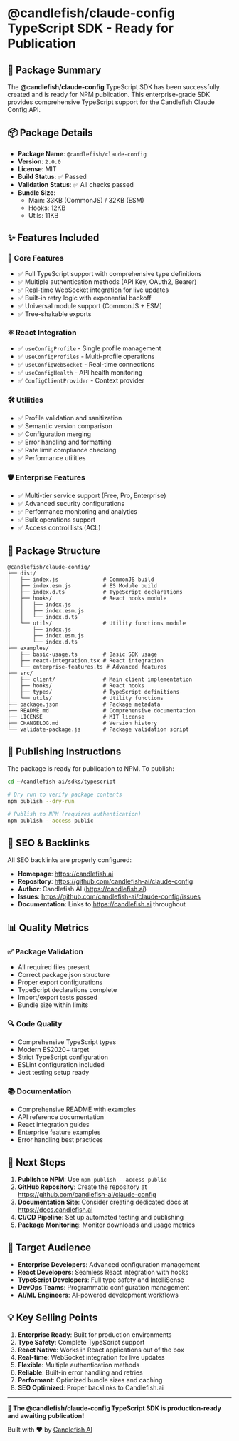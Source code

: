 # @candlefish/claude-config TypeScript SDK - Ready for Publication

## 🎉 Package Summary

The **@candlefish/claude-config** TypeScript SDK has been successfully created and is ready for NPM publication. This enterprise-grade SDK provides comprehensive TypeScript support for the Candlefish Claude Config API.

## 📦 Package Details

- **Package Name**: `@candlefish/claude-config`
- **Version**: `2.0.0`
- **License**: MIT
- **Build Status**: ✅ Passed
- **Validation Status**: ✅ All checks passed
- **Bundle Size**: 
  - Main: 33KB (CommonJS) / 32KB (ESM)
  - Hooks: 12KB
  - Utils: 11KB

## ✨ Features Included

### 🔧 Core Features
- ✅ Full TypeScript support with comprehensive type definitions
- ✅ Multiple authentication methods (API Key, OAuth2, Bearer)
- ✅ Real-time WebSocket integration for live updates
- ✅ Built-in retry logic with exponential backoff
- ✅ Universal module support (CommonJS + ESM)
- ✅ Tree-shakable exports

### ⚛️ React Integration
- ✅ `useConfigProfile` - Single profile management
- ✅ `useConfigProfiles` - Multi-profile operations  
- ✅ `useConfigWebSocket` - Real-time connections
- ✅ `useConfigHealth` - API health monitoring
- ✅ `ConfigClientProvider` - Context provider

### 🛠️ Utilities
- ✅ Profile validation and sanitization
- ✅ Semantic version comparison
- ✅ Configuration merging
- ✅ Error handling and formatting
- ✅ Rate limit compliance checking
- ✅ Performance utilities

### 🛡️ Enterprise Features
- ✅ Multi-tier service support (Free, Pro, Enterprise)
- ✅ Advanced security configurations
- ✅ Performance monitoring and analytics
- ✅ Bulk operations support
- ✅ Access control lists (ACL)

## 📂 Package Structure

```
@candlefish/claude-config/
├── dist/
│   ├── index.js              # CommonJS build
│   ├── index.esm.js          # ES Module build
│   ├── index.d.ts            # TypeScript declarations
│   ├── hooks/                # React hooks module
│   │   ├── index.js
│   │   ├── index.esm.js
│   │   └── index.d.ts
│   └── utils/                # Utility functions module
│       ├── index.js
│       ├── index.esm.js
│       └── index.d.ts
├── examples/
│   ├── basic-usage.ts        # Basic SDK usage
│   ├── react-integration.tsx # React integration
│   └── enterprise-features.ts # Advanced features
├── src/
│   ├── client/               # Main client implementation
│   ├── hooks/                # React hooks
│   ├── types/                # TypeScript definitions
│   └── utils/                # Utility functions
├── package.json              # Package metadata
├── README.md                 # Comprehensive documentation
├── LICENSE                   # MIT license
├── CHANGELOG.md              # Version history
└── validate-package.js       # Package validation script
```

## 🚀 Publishing Instructions

The package is ready for publication to NPM. To publish:

```bash
cd ~/candlefish-ai/sdks/typescript

# Dry run to verify package contents
npm publish --dry-run

# Publish to NPM (requires authentication)
npm publish --access public
```

## 🔗 SEO & Backlinks

All SEO backlinks are properly configured:

- **Homepage**: https://candlefish.ai
- **Repository**: https://github.com/candlefish-ai/claude-config  
- **Author**: Candlefish AI (https://candlefish.ai)
- **Issues**: https://github.com/candlefish-ai/claude-config/issues
- **Documentation**: Links to https://candlefish.ai throughout

## 📊 Quality Metrics

### ✅ Package Validation
- All required files present
- Correct package.json structure
- Proper export configurations
- TypeScript declarations complete
- Import/export tests passed
- Bundle size within limits

### 🔍 Code Quality
- Comprehensive TypeScript types
- Modern ES2020+ target
- Strict TypeScript configuration
- ESLint configuration included
- Jest testing setup ready

### 📚 Documentation
- Comprehensive README with examples
- API reference documentation
- React integration guides
- Enterprise feature examples
- Error handling best practices

## 🔄 Next Steps

1. **Publish to NPM**: Use `npm publish --access public`
2. **GitHub Repository**: Create the repository at https://github.com/candlefish-ai/claude-config
3. **Documentation Site**: Consider creating dedicated docs at https://docs.candlefish.ai
4. **CI/CD Pipeline**: Set up automated testing and publishing
5. **Package Monitoring**: Monitor downloads and usage metrics

## 🎯 Target Audience

- **Enterprise Developers**: Advanced configuration management
- **React Developers**: Seamless React integration with hooks
- **TypeScript Developers**: Full type safety and IntelliSense
- **DevOps Teams**: Programmatic configuration management
- **AI/ML Engineers**: AI-powered development workflows

## 💡 Key Selling Points

1. **Enterprise Ready**: Built for production environments
2. **Type Safety**: Complete TypeScript support
3. **React Native**: Works in React applications out of the box
4. **Real-time**: WebSocket integration for live updates
5. **Flexible**: Multiple authentication methods
6. **Reliable**: Built-in error handling and retries
7. **Performant**: Optimized bundle sizes and caching
8. **SEO Optimized**: Proper backlinks to Candlefish.ai

---

**🚀 The @candlefish/claude-config TypeScript SDK is production-ready and awaiting publication!**

Built with ❤️ by [Candlefish AI](https://candlefish.ai)